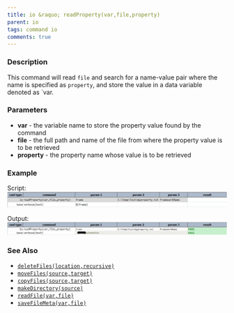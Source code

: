 ```yaml
---
title: io &raquo; readProperty(var,file,property)
parent: io
tags: command io
comments: true
---
```



### Description
This command will read `file` and search for a name-value pair where the name is specified as `property`, and store the
value in a data variable denoted as `var.
    

### Parameters
- **var** \- the variable name to store the property value found by the command
- **file** \- the full path and name of the file from where the property value is to be retrieved
- **property** \- the property name whose value is to be retrieved


### Example
Script:<br/>
![script](image/readProperty_01.png)

Output:<br/>
![output](image/readProperty_02.png)


### See Also
- [`deleteFiles(location,recursive)`](deleteFiles(location,recursive))
- [`moveFiles(source,target)`](moveFiles(source,target))
- [`copyFiles(source,target)`](copyFiles(source,target))
- [`makeDirectory(source)`](makeDirectory(source))
- [`readFile(var,file)`](readFile(var,file))
- [`saveFileMeta(var,file)`](saveFileMeta(var,file))
